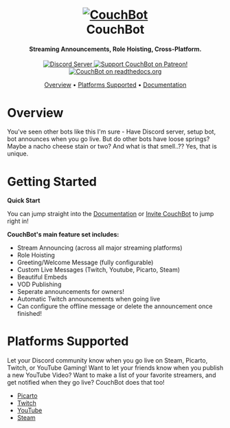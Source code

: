 <h1 align="center">
  <br>
  <a href="https://gitlab.com/MattTheDevCodes/couchbot-support"><img src="https://i.imgur.com/6nPQ8vN.png" alt="CouchBot"></a>
  <br>
  CouchBot
  <br>
</h1>

<h4 align="center">Streaming Announcements, Role Hoisting, Cross-Platform.</h4>

<p align="center">
  <a href="https://discord.couch.bot/">
    <img src="https://discordapp.com/api/guilds/263688866978988032/widget.png?style=shield" alt="Discord Server">
  </a>
  <a href="https://www.patreon.com/CouchBot">
    <img src="https://img.shields.io/badge/Support-CouchBot!-blueviolet.svg" alt="Support CouchBot on Patreon!">
  </a>
  <a href="https://couch.bot/en/stable/?badge=stable">
    <img src="https://readthedocs.org/projects/couchbot/badge/?version=latest" alt="CouchBot on readthedocs.org">
  </a>
</p>

<p align="center">
  <a href="#overview">Overview</a>
  •
  <a href="#platforms-supported">Platforms Supported</a>
  •
  <a href="https://couch.bot/">Documentation</a>
</p>

# Overview

You've seen other bots like this I'm sure - Have Discord server, setup bot, bot announces when you go live. But do other bots have loose springs? Maybe a nacho cheese stain or two? And what is that smell..?? Yes, that is unique.

# Getting Started

**Quick Start**

You can jump straight into the [Documentation](https://docs.couch.bot/) or [Invite CouchBot](https://invite.couch.bot/) to jump right in!

**CouchBot's main feature set includes:**

- Stream Announcing (across all major streaming platforms)
- Role Hoisting
- Greeting/Welcome Message (fully configurable)
- Custom Live Messages (Twitch, Youtube, Picarto, Steam)
- Beautiful Embeds
- VOD Publishing
- Seperate announcements for owners!
- Automatic Twitch announcements when going live
- Can configure the offline message or delete the announcement once finished!

# Platforms Supported

Let your Discord community know when you go live on Steam, Picarto, Twitch, or YouTube Gaming! 
Want to let your friends know when you publish a new YouTube Video? 
Want to make a list of your favorite streamers, and get notified when they go live? CouchBot does that too!

- [Picarto](https://picarto.tv)
- [Twitch](https://twitch.tv)
- [YouTube](https://youtube.com)
- [Steam](https://steamcommunity.com)
